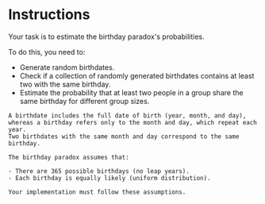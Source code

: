 # Instructions

Your task is to estimate the birthday paradox's probabilities.

To do this, you need to:

- Generate random birthdates.
- Check if a collection of randomly generated birthdates contains at least two with the same birthday.
- Estimate the probability that at least two people in a group share the same birthday for different group sizes.

~~~~exercism/note
A birthdate includes the full date of birth (year, month, and day), whereas a birthday refers only to the month and day, which repeat each year.
Two birthdates with the same month and day correspond to the same birthday.
~~~~

~~~~exercism/caution
The birthday paradox assumes that:

- There are 365 possible birthdays (no leap years).
- Each birthday is equally likely (uniform distribution).

Your implementation must follow these assumptions.
~~~~
